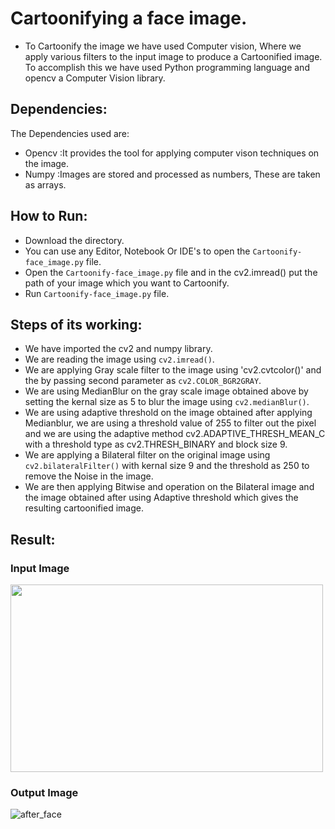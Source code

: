 # Cartoonifying a face image.

- To Cartoonify the image we have used Computer vision, Where we apply various filters to the input image to produce a Cartoonified image. To accomplish this we have used Python programming language and opencv a Computer Vision library.<br>
 
 ## Dependencies:
 The Dependencies used are:
 - Opencv :It provides the tool for applying computer vison techniques on the image.
 - Numpy :Images are stored and processed as numbers, These are taken as arrays.

## How to Run:
- Download the directory.
- You can use any Editor, Notebook Or IDE's to open the `Cartoonify-face_image.py` file.
- Open the `Cartoonify-face_image.py` file and in the cv2.imread() put the path of your image which you want to Cartoonify.
- Run `Cartoonify-face_image.py` file.

## Steps of its working:

- We have imported the cv2 and numpy library.
- We are reading the image using `cv2.imread()`.
- We are applying Gray scale filter to the image using 'cv2.cvtcolor()' and the by passing second parameter as `cv2.COLOR_BGR2GRAY`.
- We are using MedianBlur on the gray scale image obtained above by setting the kernal size as 5 to blur the image using `cv2.medianBlur()`.
- We are using adaptive threshold on the image obtained after applying Medianblur, we are using a threshold value of 255 to filter out the pixel and we are using the adaptive method cv2.ADAPTIVE_THRESH_MEAN_C with a threshold type as cv2.THRESH_BINARY  and block size 9.
- We are applying a Bilateral filter on the original image using `cv2.bilateralFilter()` with kernal size 9 and the threshold as 250 to remove the Noise in the image.
- We are then applying Bitwise and operation on the Bilateral image and the image obtained after using Adaptive threshold which gives the resulting cartoonified image.

## Result:
 ### Input Image
 <img src="https://github.com/akshitagupta15june/Face-X/blob/master/Cartoonify%20Image/Cartoonify_face_image/Images/face.jpg" width="500" height="300" />
  
 ### Output Image
  ![after_face](https://user-images.githubusercontent.com/62636670/110942958-93850700-8360-11eb-935b-5e8ca089dc01.png)
 
